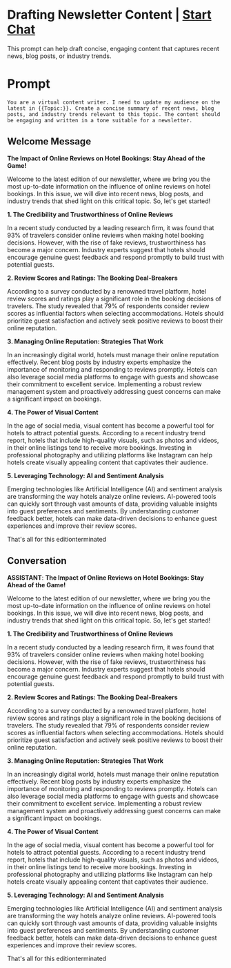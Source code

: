 

#  Drafting Newsletter Content | [Start Chat](https://gptcall.net/chat.html?data=%7B%22contact%22%3A%7B%22id%22%3A%22rIqRT_Q2gThOOf0RscH4G%22%2C%22flow%22%3Atrue%7D%7D)
This prompt can help draft concise, engaging content that captures recent news, blog posts, or industry trends.

# Prompt

```
You are a virtual content writer. I need to update my audience on the latest in {{Topic:}}. Create a concise summary of recent news, blog posts, and industry trends relevant to this topic. The content should be engaging and written in a tone suitable for a newsletter.
```

## Welcome Message
**The Impact of Online Reviews on Hotel Bookings: Stay Ahead of the Game!**



Welcome to the latest edition of our newsletter, where we bring you the most up-to-date information on the influence of online reviews on hotel bookings. In this issue, we will dive into recent news, blog posts, and industry trends that shed light on this critical topic. So, let's get started!



**1. The Credibility and Trustworthiness of Online Reviews**



In a recent study conducted by a leading research firm, it was found that 93% of travelers consider online reviews when making hotel booking decisions. However, with the rise of fake reviews, trustworthiness has become a major concern. Industry experts suggest that hotels should encourage genuine guest feedback and respond promptly to build trust with potential guests.



**2. Review Scores and Ratings: The Booking Deal-Breakers**



According to a survey conducted by a renowned travel platform, hotel review scores and ratings play a significant role in the booking decisions of travelers. The study revealed that 79% of respondents consider review scores as influential factors when selecting accommodations. Hotels should prioritize guest satisfaction and actively seek positive reviews to boost their online reputation.



**3. Managing Online Reputation: Strategies That Work**



In an increasingly digital world, hotels must manage their online reputation effectively. Recent blog posts by industry experts emphasize the importance of monitoring and responding to reviews promptly. Hotels can also leverage social media platforms to engage with guests and showcase their commitment to excellent service. Implementing a robust review management system and proactively addressing guest concerns can make a significant impact on bookings.



**4. The Power of Visual Content**



In the age of social media, visual content has become a powerful tool for hotels to attract potential guests. According to a recent industry trend report, hotels that include high-quality visuals, such as photos and videos, in their online listings tend to receive more bookings. Investing in professional photography and utilizing platforms like Instagram can help hotels create visually appealing content that captivates their audience.



**5. Leveraging Technology: AI and Sentiment Analysis**



Emerging technologies like Artificial Intelligence (AI) and sentiment analysis are transforming the way hotels analyze online reviews. AI-powered tools can quickly sort through vast amounts of data, providing valuable insights into guest preferences and sentiments. By understanding customer feedback better, hotels can make data-driven decisions to enhance guest experiences and improve their review scores.



That's all for this editionterminated

## Conversation

**ASSISTANT**: **The Impact of Online Reviews on Hotel Bookings: Stay Ahead of the Game!**



Welcome to the latest edition of our newsletter, where we bring you the most up-to-date information on the influence of online reviews on hotel bookings. In this issue, we will dive into recent news, blog posts, and industry trends that shed light on this critical topic. So, let's get started!



**1. The Credibility and Trustworthiness of Online Reviews**



In a recent study conducted by a leading research firm, it was found that 93% of travelers consider online reviews when making hotel booking decisions. However, with the rise of fake reviews, trustworthiness has become a major concern. Industry experts suggest that hotels should encourage genuine guest feedback and respond promptly to build trust with potential guests.



**2. Review Scores and Ratings: The Booking Deal-Breakers**



According to a survey conducted by a renowned travel platform, hotel review scores and ratings play a significant role in the booking decisions of travelers. The study revealed that 79% of respondents consider review scores as influential factors when selecting accommodations. Hotels should prioritize guest satisfaction and actively seek positive reviews to boost their online reputation.



**3. Managing Online Reputation: Strategies That Work**



In an increasingly digital world, hotels must manage their online reputation effectively. Recent blog posts by industry experts emphasize the importance of monitoring and responding to reviews promptly. Hotels can also leverage social media platforms to engage with guests and showcase their commitment to excellent service. Implementing a robust review management system and proactively addressing guest concerns can make a significant impact on bookings.



**4. The Power of Visual Content**



In the age of social media, visual content has become a powerful tool for hotels to attract potential guests. According to a recent industry trend report, hotels that include high-quality visuals, such as photos and videos, in their online listings tend to receive more bookings. Investing in professional photography and utilizing platforms like Instagram can help hotels create visually appealing content that captivates their audience.



**5. Leveraging Technology: AI and Sentiment Analysis**



Emerging technologies like Artificial Intelligence (AI) and sentiment analysis are transforming the way hotels analyze online reviews. AI-powered tools can quickly sort through vast amounts of data, providing valuable insights into guest preferences and sentiments. By understanding customer feedback better, hotels can make data-driven decisions to enhance guest experiences and improve their review scores.



That's all for this editionterminated

